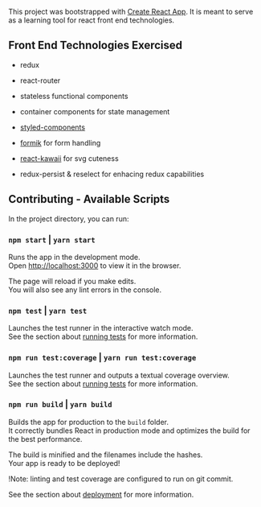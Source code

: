 This project was bootstrapped with [Create React App](https://github.com/facebook/create-react-app).
It is meant to serve as a learning tool for react front end technologies.

## Front End Technologies Exercised

- redux
- react-router
- stateless functional components
- container components for state management

- [styled-components](https://www.styled-components.com/)
- [formik](https://github.com/jaredpalmer/formik) for form handling 
- [react-kawaii](https://react-kawaii.now.sh/#) for svg cuteness
- redux-persist & reselect for enhacing redux capabilities


## Contributing - Available Scripts

In the project directory, you can run:

### `npm start`  | `yarn start`

Runs the app in the development mode.<br>
Open [http://localhost:3000](http://localhost:3000) to view it in the browser.

The page will reload if you make edits.<br>
You will also see any lint errors in the console.

### `npm test` | `yarn test`

Launches the test runner in the interactive watch mode.<br>
See the section about [running tests](https://facebook.github.io/create-react-app/docs/running-tests) for more information.

### `npm run test:coverage` | `yarn run test:coverage`

Launches the test runner and outputs a textual coverage overview.<br>
See the section about [running tests](https://facebook.github.io/create-react-app/docs/running-tests) for more information.


### `npm run build` | `yarn build`

Builds the app for production to the `build` folder.<br>
It correctly bundles React in production mode and optimizes the build for the best performance.

The build is minified and the filenames include the hashes.<br>
Your app is ready to be deployed!

!Note: linting and test coverage are configured to run on git commit.

See the section about [deployment](https://facebook.github.io/create-react-app/docs/deployment) for more information.
